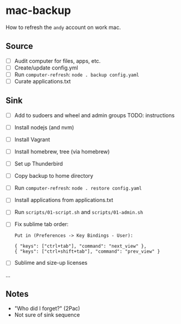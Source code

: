 # mac-backup

How to refresh the `andy` account on work mac.

## Source

- [ ] Audit computer for files, apps, etc.
- [ ] Create/update config.yml
- [ ] Run `computer-refresh`: `node . backup config.yaml`
- [ ] Curate applications.txt

## Sink

- [ ] Add to sudoers and wheel and admin groups TODO: instructions
- [ ] Install nodejs (and nvm)
- [ ] Install Vagrant
- [ ] Install homebrew, tree (via homebrew)
- [ ] Set up Thunderbird
- [ ] Copy backup to home directory
- [ ] Run `computer-refresh`: `node . restore config.yaml`
- [ ] Install applications from applications.txt
- [ ] Run `scripts/01-script.sh` and `scripts/01-admin.sh` 
- [ ] Fix sublime tab order:

	```
	Put in (Preferences -> Key Bindings - User):

	{ "keys": ["ctrl+tab"], "command": "next_view" },
	{ "keys": ["ctrl+shift+tab"], "command": "prev_view" }
	```
- [ ] Sublime and size-up licenses

...


## Notes

* "Who did I forget?" (2Pac)
* Not sure of sink sequence
